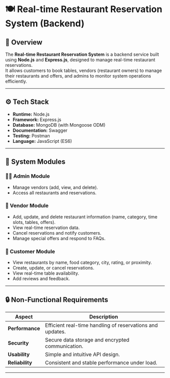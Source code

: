 # 🍽️ Real-time Restaurant Reservation System (Backend)

## 📘 Overview
The **Real-time Restaurant Reservation System** is a backend service built using **Node.js** and **Express.js**, designed to manage real-time restaurant reservations.  
It allows customers to book tables, vendors (restaurant owners) to manage their restaurants and offers, and admins to monitor system operations efficiently.

---

## ⚙️ Tech Stack
- **Runtime:** Node.js  
- **Framework:** Express.js  
- **Database:** MongoDB (with Mongoose ODM)  
- **Documentation:** Swagger  
- **Testing:** Postman  
- **Language:** JavaScript (ES6)

---

## 🧩 System Modules

### 👨‍💼 Admin Module
- Manage vendors (add, view, and delete).  
- Access all restaurants and reservations.  

### 🏢 Vendor Module
- Add, update, and delete restaurant information (name, category, time slots, tables, offers).  
- View real-time reservation data.  
- Cancel reservations and notify customers.  
- Manage special offers and respond to FAQs.  

### 👥 Customer Module
- View restaurants by name, food category, city, rating, or proximity.  
- Create, update, or cancel reservations.  
- View real-time table availability.  
- Add reviews and feedback.  

---

## 🔒 Non-Functional Requirements
| Aspect | Description |
|--------|-------------|
| **Performance** | Efficient real-time handling of reservations and updates. |
| **Security** | Secure data storage and encrypted communication. |
| **Usability** | Simple and intuitive API design. |
| **Reliability** | Consistent and stable performance under load. |

---


